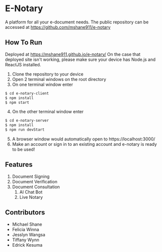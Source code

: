 # E-Notary #
A platform for all your e-document needs.
The public repository can be accessed at https://github.com/mshane911/e-notary

## How To Run ##
Deployed at https://mshane911.github.io/e-notary/
On the case that deployed site isn't working, please make sure your device has Node.js and ReactJS installed.

1. Clone the repository to your device
2. Open 2 terminal windows on the root directory
3. On one terminal window enter
```bash
$ cd e-notary-client
$ npm install
$ npm start
```
4. On the other terminal window enter
```bash
$ cd e-notary-server
$ npm install
$ npm run devStart
```
5. A browser window would automatically open to https://localhost:3000/
6. Make an account or sign in to an existing account and e-notary is ready to be used!

## Features ##
1. Document Signing
2. Document Verification
3. Document Consultation
	1. AI Chat Bot
	2. Live Notary

## Contributors ##
* Michael Shane
* Felicia Winna
* Jesslyn Wangsa
* Tiffany Wynn
* Edrick Kesuma
